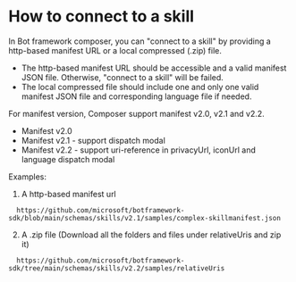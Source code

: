 # How to connect to a skill

In Bot framework composer, you can "connect to a skill" by providing a http-based manifest URL or a local compressed (.zip) file.

- The http-based manifest URL should be accessible and a valid manifest JSON file. Otherwise, "connect to a skill" will be failed.
- The local compressed file should include one and only one valid manifest JSON file and corresponding language file if needed.

For manifest version, Composer support manifest v2.0, v2.1 and v2.2.
- Manifest v2.0
- Manifest v2.1 - support dispatch modal
- Manifest v2.2 - support uri-reference in privacyUrl, iconUrl and language dispatch modal

Examples:
1. A http-based manifest url
```
  https://github.com/microsoft/botframework-sdk/blob/main/schemas/skills/v2.1/samples/complex-skillmanifest.json
```

2. A .zip file (Download all the folders and files under relativeUris and zip it)
```
  https://github.com/microsoft/botframework-sdk/tree/main/schemas/skills/v2.2/samples/relativeUris
```



